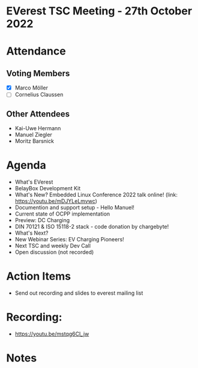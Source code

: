 # EVerest TSC Meeting - 27th October 2022

# Attendance

## Voting Members

- [x] Marco Möller
- [ ] Cornelius Claussen

## Other Attendees

- Kai-Uwe Hermann
- Manuel Ziegler
- Moritz Barsnick

# Agenda

- What's EVerest
- BelayBox Development Kit
- What's New? Embedded Linux Conference 2022 talk online! (link: https://youtu.be/mDJYLeLmvwc)
- Documention and support setup - Hello Manuel!
- Current state of OCPP implementation
- Preview: DC Charging
- DIN 70121 & ISO 15118-2 stack - code donation by chargebyte! 
- What's Next? 
- New Webinar Series: EV Charging Pioneers! 
- Next TSC and weekly Dev Call
- Open discussion (not recorded)

# Action Items
- Send out recording and slides to everest mailing list

# Recording:

- https://youtu.be/mstqg6Cl_jw  


# Notes
